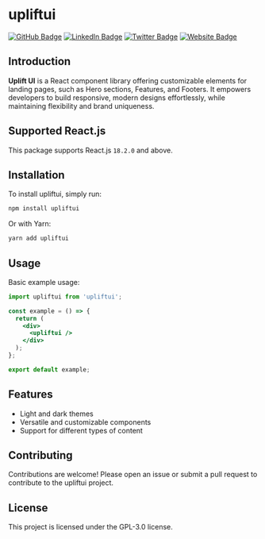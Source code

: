# upliftui

[![GitHub Badge](https://img.shields.io/badge/GitHub-100000?style=for-the-badge&logo=github&logoColor=white)](https://github.com/CodeNKoffee)
[![LinkedIn Badge](https://img.shields.io/badge/LinkedIn-0077B5?style=for-the-badge&logo=linkedin&logoColor=white)](https://linkedin.com/in/h4temsoliman)
[![Twitter Badge](https://img.shields.io/badge/Twitter-1DA1F2?style=for-the-badge&logo=twitter&logoColor=white)](https://twitter.com/h4temsoliman)
[![Website Badge](https://img.shields.io/badge/website-000000?style=for-the-badge&logo=About.me&logoColor=white)](https://hatemsoliman.dev)

## Introduction

**Uplift UI** is a React component library offering customizable elements for landing pages, such as Hero sections, Features, and Footers. It empowers developers to build responsive, modern designs effortlessly, while maintaining flexibility and brand uniqueness.

## Supported React.js

This package supports React.js `18.2.0` and above.

## Installation

To install upliftui, simply run:

```bash
npm install upliftui
```

Or with Yarn:

```bash
yarn add upliftui
```

## Usage

Basic example usage:

```jsx
import upliftui from 'upliftui';

const example = () => {
  return (
    <div>
      <upliftui />
    </div>
  );
};

export default example;
```

## Features

- Light and dark themes
- Versatile and customizable components
- Support for different types of content

## Contributing

Contributions are welcome! Please open an issue or submit a pull request to contribute to the upliftui project.

## License

This project is licensed under the GPL-3.0 license.
